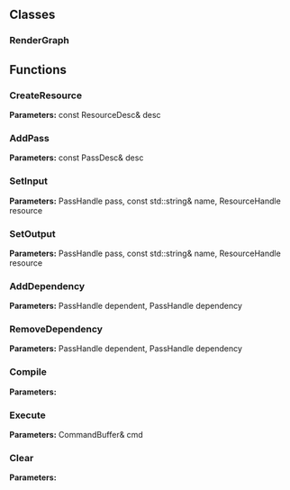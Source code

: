 
## Classes

### RenderGraph




## Functions

### CreateResource



**Parameters:** const ResourceDesc& desc

### AddPass



**Parameters:** const PassDesc& desc

### SetInput



**Parameters:** PassHandle pass, const std::string& name, ResourceHandle resource

### SetOutput



**Parameters:** PassHandle pass, const std::string& name, ResourceHandle resource

### AddDependency



**Parameters:** PassHandle dependent, PassHandle dependency

### RemoveDependency



**Parameters:** PassHandle dependent, PassHandle dependency

### Compile



**Parameters:** 

### Execute



**Parameters:** CommandBuffer& cmd

### Clear



**Parameters:** 
